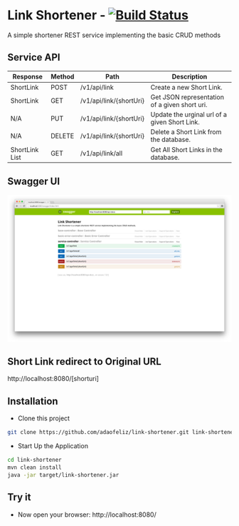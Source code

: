 Link Shortener  - [![Build Status](https://travis-ci.org/adaofeliz/link-shortener.png)](https://travis-ci.org/adaofeliz/link-shortener)
==================
A simple shortener REST  service implementing the basic CRUD methods

Service API
--------------

Response	| Method	| Path	| Description
--------------- | ------------- | ----- | -------------
ShortLink	| POST	| /v1/api/link	| Create a new Short Link.
ShortLink	| GET	| /v1/api/link/{shortUri}	| Get JSON representation of a given short uri.
N/A	| PUT	| /v1/api/link/{shortUri} | Update the urginal url of a given Short Link.
N/A	| DELETE	| /v1/api/link/{shortUri}	| Delete a Short Link from the database.
ShortLink	List | GET	| /v1/api/link/all	| Get All Short Links in the database.

Swagger UI
--------------
![Swagger UI][1]

Short Link redirect to Original URL
--------------
http://localhost:8080/[shorturi]


Installation
--------------
* Clone this project
```sh
git clone https://github.com/adaofeliz/link-shortener.git link-shortener
```

* Start Up the Application
```sh
cd link-shortener
mvn clean install
java -jar target/link-shortener.jar
```

Try it
--------------
- Now open your browser: http://localhost:8080/

[1]: ./.screenshots/swagger_ui.png

